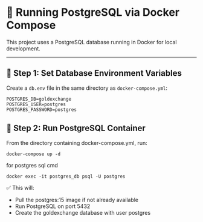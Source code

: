 # 🐘 Running PostgreSQL via Docker Compose

This project uses a PostgreSQL database running in Docker for local development.

---

## 🧾 Step 1: Set Database Environment Variables

Create a `db.env` file in the same directory as `docker-compose.yml`:

```env
POSTGRES_DB=goldexchange
POSTGRES_USER=postgres
POSTGRES_PASSWORD=postgres
```

## 🐳 Step 2: Run PostgreSQL Container

From the directory containing docker-compose.yml, run:

```shell
docker-compose up -d
```

for postgres sql cmd
```shell
docker exec -it postgres_db psql -U postgres
```

✅ This will:

- Pull the postgres:15 image if not already available
- Run PostgreSQL on port 5432
- Create the goldexchange database with user postgres
